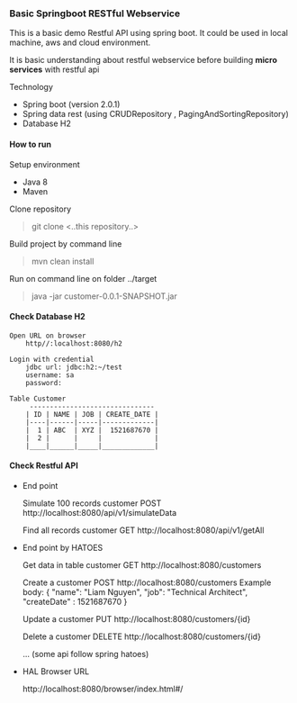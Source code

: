 ### Basic Springboot RESTful Webservice
This is a basic demo Restful API using spring boot. It could be used in local machine, aws and cloud environment.

It is basic understanding about restful webservice before building **micro services** with restful api

Technology
* Spring boot (version 2.0.1)
* Spring data rest (using CRUDRepository , PagingAndSortingRepository)
* Database H2

#### How to run
Setup environment
* Java 8
* Maven

Clone repository
> git clone <..this repository..>

Build project by command line
> mvn clean install

Run on command line on folder ../target
>java -jar customer-0.0.1-SNAPSHOT.jar

#### Check Database H2
	Open URL on browser
		http//:localhost:8080/h2

	Login with credential
		jdbc url: jdbc:h2:~/test
		username: sa
		password: 

	Table Customer
		 -------------------------------
		| ID | NAME | JOB | CREATE_DATE |
		|----|------|-----|-------------|
		|  1 | ABC  | XYZ |  1521687670 |
		|  2 |      |     |             |
		|____|______|_____|_____________|

#### Check Restful API
* End point

	Simulate 100 records customer
		POST http://localhost:8080/api/v1/simulateData

	Find all records customer
		GET http://localhost:8080/api/v1/getAll

* End point by HATOES

	Get data in table customer
		GET http://localhost:8080/customers

	Create a customer
		POST http://localhost:8080/customers 
			Example body:
				{
					"name": "Liam Nguyen",
					"job": "Technical Architect",
					"createDate" : 1521687670
				}

	Update a customer
		PUT http://localhost:8080/customers/{id}

	Delete a customer
		DELETE http://localhost:8080/customers/{id}

	... (some api follow spring hatoes)

* HAL Browser URL

	http://localhost:8080/browser/index.html#/



